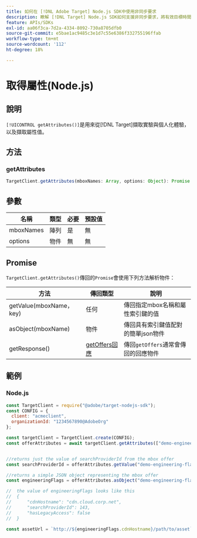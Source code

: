 ```yaml
---
title: 如何在 [!DNL Adobe Target] Node.js SDK中使用非同步要求
description: 瞭解 [!DNL Target] Node.js SDK如何支援非同步要求，將有效目標時間減少為零。
feature: APIs/SDKs
exl-id: aa06f3ca-7d2a-4334-8092-730a8705dfb0
source-git-commit: e5bae1ac9485c3e1d7c55e6386f332755196ffab
workflow-type: tm+mt
source-wordcount: '112'
ht-degree: 18%

---
```


# 取得屬性(Node.js)

## 說明

`[!UICONTROL getAttributes()]`是用來從[!DNL Target]擷取實驗與個人化體驗，以及擷取屬性值。

## 方法

### getAttributes

```js {line-numbers="true"}
TargetClient.getAttributes(mboxNames: Array, options: Object): Promise
```

## 參數

| 名稱 | 類型 | 必要 | 預設值 |
| --- | --- | --- |--- |
| mboxNames | 陣列 | 是 | 無 |
| options | 物件 | 無 | 無 |

## Promise

`TargetClient.getAttributes()`傳回的`Promise`會使用下列方法解析物件：

| 方法 | 傳回類型 | 說明 |
| --- | --- | --- |
| getValue(mboxName， key) | 任何 | 傳回指定mbox名稱和屬性索引鍵的值 |
| asObject(mboxName) | 物件 | 傳回具有索引鍵值配對的簡單json物件 |
| getResponse() | [getOffers回應](https://github.com/jasonwaters/target-nodejs-sdk#targetclientgetoffers) | 傳回`getOffers`通常會傳回的回應物件 |

## 範例

### Node.js

```js {line-numbers="true"}
const TargetClient = require("@adobe/target-nodejs-sdk");
const CONFIG = {
  client: "acmeclient",
  organizationId: "1234567890@AdobeOrg"
};

const targetClient = TargetClient.create(CONFIG);
const offerAttributes = await targetClient.getAttributes(["demo-engineering-flags"]);


//returns just the value of searchProviderId from the mbox offer
const searchProviderId = offerAttributes.getValue("demo-engineering-flags", "searchProviderId");

//returns a simple JSON object representing the mbox offer
const engineeringFlags = offerAttributes.asObject("demo-engineering-flags");

//  the value of engineeringFlags looks like this
//  {
//      "cdnHostname": "cdn.cloud.corp.net",
//      "searchProviderId": 143,
//      "hasLegacyAccess": false
//  }

const assetUrl = `http://${engineeringFlags.cdnHostname}/path/to/asset`;
```
